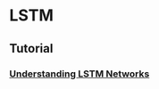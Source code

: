 # LSTM
## Tutorial
### [Understanding LSTM Networks](http://colah.github.io/posts/2015-08-Understanding-LSTMs/)


